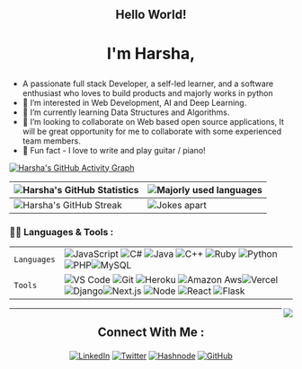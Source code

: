 ## <p align="center">Hello World!</p>

# <p align="center">I'm Harsha,</p>
  - A passionate full stack Developer, a self-led learner, and a software enthusiast who loves to build products and majorly works in python
  - 👀 I’m interested in Web Development, AI and Deep Learning.
  - 🌱 I’m currently learning Data Structures and Algorithms.
  - 💞️ I’m looking to collaborate on Web based open source applications, It will be great opportunity for me to collaborate with some experienced team members.
  - 🤩 Fun fact - I love to write and play guitar / piano!
<!-- - 📫 How to reach me - You can find me on Twitter @https://twitter.com/Harsha052001
Also you can reach out to me on Devfolio @https://devfolio.co/@Technerd
 -->
 
 [![Harsha's GitHub Activity Graph](https://activity-graph.herokuapp.com/graph?username=Harsha200105)](https://git.io/J1Ycx)


 | ![Harsha's GitHub Statistics](https://github-readme-stats.vercel.app/api?username=Harsha200105&theme=blue-green)  | ![Majorly used languages](https://github-readme-stats.vercel.app/api/top-langs/?username=Harsha200105&theme=blue-green)  |
| --- | --- |
| ![Harsha's GitHub Streak](https://github-readme-streak-stats.herokuapp.com/?user=Harsha200105&theme=blue-green) | ![Jokes apart](https://readme-jokes.vercel.app/api) |

<!-- ![Desktop Assistant Growth Chart](https://starchart.cc/Harsha200105/https://github.com/Harsha200105/DesktopAssistant.svg) -->

### 👩‍💻 Languages & Tools :

|               |           |
|       ---     |    ---    |
| `Languages`   | ![JavaScript](https://img.shields.io/badge/-JavaScript-FE7601?style=for-the-badge&logo=javascript) ![C#](https://img.shields.io/badge/C%23-239120?style=for-the-badge&logo=c-sharp&logoColor=white) ![Java](https://img.shields.io/badge/Java-ED8B00?style=for-the-badge&logo=java&logoColor=white) ![C++](https://img.shields.io/badge/-C++-034D9A?style=for-the-badge&logo=c%2B%2B) ![Ruby](https://img.shields.io/badge/Ruby-CC342D?style=for-the-badge&logo=ruby&logoColor=white) ![Python](https://img.shields.io/badge/-Python-1F65AC?style=for-the-badge&logo=Python&logoColor=white) ![PHP](https://img.shields.io/badge/PHP-777BB4?style=for-the-badge&logo=php&logoColor=white)![MySQL](https://img.shields.io/badge/-MySQL-307BBD?style=for-the-badge&logo=mysql&logoColor=white)|
| `Tools`       | ![VS Code](https://img.shields.io/badge/Visual_Studio_Code-5D1A60?style=for-the-badge&logo=visual%20studio%20code&logoColor=white) ![Git](https://img.shields.io/badge/Git-682181?style=for-the-badge&logo=git&logoColor=white) ![Heroku](https://img.shields.io/badge/Heroku-AA2690?style=for-the-badge&logo=heroku&logoColor=white) ![Amazon Aws](https://img.shields.io/badge/Amazon_AWS-232F3E?style=for-the-badge&logo=amazon-aws&logoColor=white)![Vercel](https://img.shields.io/badge/vercel-AA42F1.svg?style=for-the-badge&logo=vercel&logoColor=white) ![Django](https://img.shields.io/badge/Django-092E20?style=for-the-badge&logo=django&logoColor=white)![Next.js](https://img.shields.io/badge/next.js-000000?style=for-the-badge&logo=next.js&logoColor=white) ![Node](https://img.shields.io/badge/Node.js-43853D?style=for-the-badge&logo=node.js&logoColor=white) ![React](https://img.shields.io/badge/React-20232A?style=for-the-badge&logo=react&logoColor=61DAFB) ![Flask](https://img.shields.io/badge/flask-%23000.svg?style=for-the-badge&logo=flask&logoColor=white) 
<img align="right" src="https://komarev.com/ghpvc/?username=your-github-Harsha200105&style=flat-square&color=232323">
<hr>

## <p align="center">Connect With Me :</p> 

<div align="center">

<a href="https://www.linkedin.com/in/harsha-sumanchandra/"><img alt="LinkedIn" title="LinkedIn" src="https://img.shields.io/badge/-LinkedIn-blue?style=for-the-badge&logo=Linkedin&logoColor=white"/></a>
  <a href="https://twitter.com/Harsha052001"><img alt="Twitter" title="Twitter" src="https://img.shields.io/badge/-Twitter-1DA1F2?style=for-the-badge&logo=twitter&logoColor=white"/></a>
  <a href="https://hashnode.com/@Technovert"><img alt="Hashnode" title="Hashnode" src="https://img.shields.io/badge/Hashnode-2962FF?style=for-the-badge&logo=hashnode&logoColor=white"/></a> 
  <a href="https://github.com/Harsha200105"><img alt="GitHub" title="GitHub" src="https://img.shields.io/badge/GitHub-100000?style=for-the-badge&logo=github&logoColor=white"/></a> 
  </div>


<!---
Harsha200105/Harsha200105 is a ✨ special ✨ repository because its `README.md` (this file) appears on your GitHub profile.
You can click the Preview link to take a look at your changes.
--->

